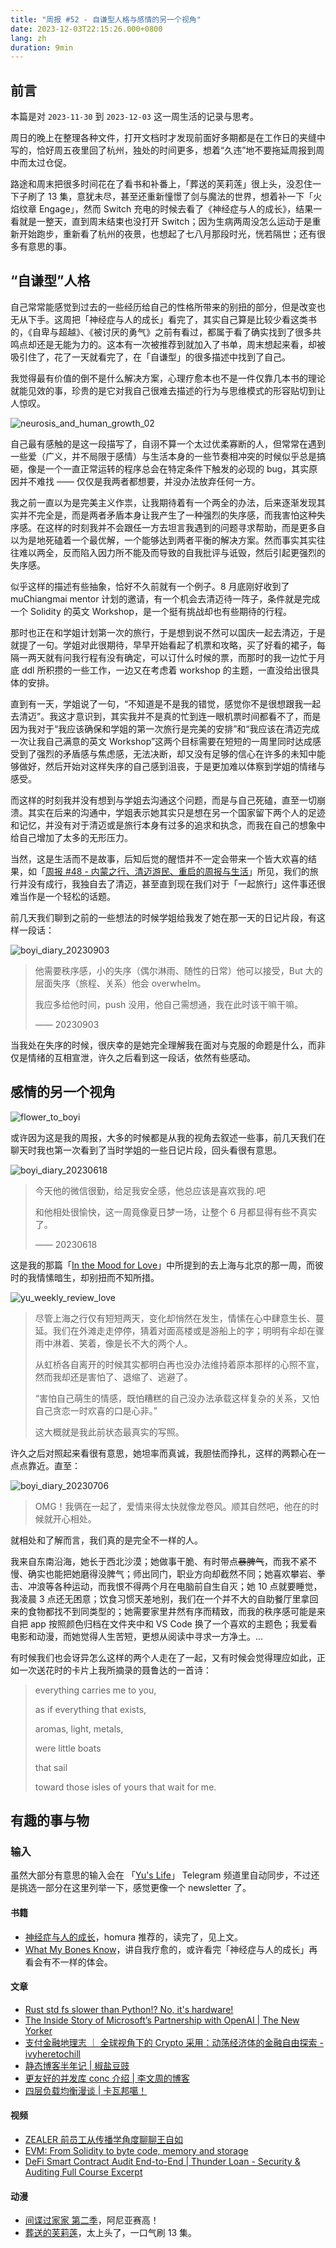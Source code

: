 ```yaml
---
title: "周报 #52 - 自谦型人格与感情的另一个视角"
date: 2023-12-03T22:15:26.000+0800
lang: zh
duration: 9min
---
```




## 前言

本篇是对 `2023-11-30` 到 `2023-12-03` 这一周生活的记录与思考。

周日的晚上在整理各种文件，打开文档时才发现前面好多期都是在工作日的夹缝中写的，恰好周五夜里回了杭州，独处的时间更多，想着“久违”地不要拖延周报到周中而太过仓促。

路途和周末把很多时间花在了看书和补番上，「葬送的芙莉莲」很上头，没忍住一下子刷了 13 集，意犹未尽，甚至还重新憧憬了剑与魔法的世界，想着补一下「火焰纹章 Engage」，然而 Switch 充电的时候去看了《神经症与人的成长》，结果一看就是一整天，直到周末结束也没打开 Switch；因为生病两周没怎么运动于是重新开始跑步，重新看了杭州的夜景，也想起了七八月那段时光，恍若隔世；还有很多有意思的事。

## “自谦型”人格

自己常常能感觉到过去的一些经历给自己的性格所带来的别扭的部分，但是改变也无从下手。这周把「神经症与人的成长」看完了，其实自己算是比较少看这类书的，《自卑与超越》、《被讨厌的勇气》之前有看过，都属于看了确实找到了很多共鸣点却还是无能为力的。这本有一次被推荐到就加入了书单，周末想起来看，却被吸引住了，花了一天就看完了，在「自谦型」的很多描述中找到了自己。

我觉得最有价值的倒不是什么解决方案，心理疗愈本也不是一件仅靠几本书的理论就能见效的事，珍贵的是它对我自己很难去描述的行为与思维模式的形容贴切到让人惊叹。

![neurosis_and_human_growth_02](https://image.pseudoyu.com/images/neurosis_and_human_growth_02.png)

自己最有感触的是这一段描写了，自诩不算一个太过优柔寡断的人，但常常在遇到一些爱（广义，并不局限于感情）与生活本身的一些节奏相冲突的时候似乎总是搞砸，像是一个一直正常运转的程序总会在特定条件下触发的必现的 bug，其实原因并不难找 —— 仅仅是我两者都想要，并没办法放弃任何一方。

我之前一直以为是完美主义作祟，让我期待着有一个两全的办法，后来逐渐发现其实并不完全是，而是两者矛盾本身让我产生了一种强烈的失序感，而我害怕这种失序感。在这样的时刻我并不会跟任一方去坦言我遇到的问题寻求帮助，而是更多自以为是地死磕着一个最优解，一个能够达到两者平衡的解决方案。然而事实其实往往难以两全，反而陷入因力所不能及而导致的自我批评与诋毁，然后引起更强烈的失序感。

似乎这样的描述有些抽象，恰好不久前就有一个例子。8 月底刚好收到了 muChiangmai mentor 计划的邀请，有一个机会去清迈待一阵子，条件就是完成一个 Solidity 的英文 Workshop，是一个挺有挑战却也有些期待的行程。

那时也正在和学姐计划第一次的旅行，于是想到说不然可以国庆一起去清迈，于是就提了一句。学姐对此很期待，早早开始看起了机票和攻略，买了好看的裙子，每隔一两天就有问我行程有没有确定，可以订什么时候的票，而那时的我一边忙于月底 ddl 所积攒的一些工作，一边又在考虑着 workshop 的主题，一直没给出很具体的安排。

直到有一天，学姐说了一句，“不知道是不是我的错觉，感觉你不是很想跟我一起去清迈”。我这才意识到，其实我并不是真的忙到连一眼机票时间都看不了，而是因为我对于“我应该确保和学姐的第一次旅行是完美的安排”和“我应该在清迈完成一次让我自己满意的英文 Workshop”这两个目标需要在短短的一周里同时达成感受到了强烈的矛盾感与焦虑感，无法决断，却又没有足够的信心在许多的未知中能够做好，然后开始对这样失序的自己感到沮丧，于是更加难以体察到学姐的情绪与感受。

而这样的时刻我并没有想到与学姐去沟通这个问题，而是与自己死磕，直至一切崩溃。其实在后来的沟通中，学姐表示她其实只是想在另一个国家留下两个人的足迹和记忆，并没有对于清迈或是旅行本身有过多的追求和执念，而我在自己的想象中给自己增加了太多的无形压力。

当然，这是生活而不是故事，后知后觉的醒悟并不一定会带来一个皆大欢喜的结果，如「[周报 #48 - 内蒙之行、清迈游民、重启的周报与生活](https://www.pseudoyu.com/zh/2023/11/07/weekly_review_20231107/)」所见，我们的旅行并没有成行，我独自去了清迈，甚至直到现在我们对于「一起旅行」这件事还很难当作是一个轻松的话题。

前几天我们聊到之前的一些想法的时候学姐给我发了她在那一天的日记片段，有这样一段话：

![boyi_diary_20230903](https://image.pseudoyu.com/images/boyi_diary_20230903.png)

> 他需要秩序感，小的失序（偶尔淋雨、随性的日常）他可以接受，But 大的层面失序（旅程、关系）他会 overwhelm。
>
> 我应多给他时间，push 没用，他自己需想通，我在此时该干嘛干嘛。
>
> —— 20230903

当我处在失序的时候，很庆幸的是她完全理解我在面对与克服的命题是什么，而非仅是情绪的互相宣泄，许久之后看到这一段话，依然有些感动。

## 感情的另一个视角

![flower_to_boyi](https://image.pseudoyu.com/images/flower_to_boyi.jpg)

或许因为这是我的周报，大多的时候都是从我的视角去叙述一些事，前几天我们在聊天时我也第一次看到了当时学姐的一些日记片段，回头看很有意思。

![boyi_diary_20230618](https://image.pseudoyu.com/images/boyi_diary_20230618.png)

> 今天他的微信很勤，给足我安全感，他总应该是喜欢我的.吧
>
> 和他相处很愉快，这一周竟像夏日梦一场，让整个 6 月都显得有些不真实了。
>
> —— 20230618

这是我的那篇「[In the Mood for Love](https://www.pseudoyu.com/zh/2023/07/10/weekly_review_20230710/)」中所提到的去上海与北京的那一周，而彼时的我情愫暗生，却别扭而不知所措。

![yu_weekly_review_love](https://image.pseudoyu.com/images/yu_weekly_review_love.png)

> 尽管上海之行仅有短短两天，变化却悄然在发生，情愫在心中肆意生长、蔓延。我们在外滩走走停停，猜着对面高楼或是游船上的字；明明有伞却在骤雨中淋着、笑着，像是长不大的两个人。
>
> 从虹桥各自离开的时候其实都明白再也没办法维持着原本那样的心照不宣，然而我却还是害怕了、退缩了、逃避了。
>
> “害怕自己萌生的情感，既怕糟糕的自己没办法承载这样复杂的关系，又怕自己贪恋一时欢喜的口是心非。”
>
> 这大概就是我此前状态最真实的写照。

许久之后对照起来看很有意思，她坦率而真诚，我胆怯而挣扎，这样的两颗心在一点点靠近。直至：

![boyi_diary_20230706](https://image.pseudoyu.com/images/boyi_diary_20230706.png)

> OMG！我俩在一起了，爱情来得太快就像龙卷风。顺其自然吧，他在的时候就开心相处。

就相处和了解而言，我们真的是完全不一样的人。

我来自东南沿海，她长于西北沙漠；她做事干脆、有时带点~~暴脾气~~，而我不紧不慢、确实也能把她磨得没脾气；师出同门，职业方向却截然不同；她喜欢攀岩、拳击、冲浪等各种运动，而我恨不得两个月在电脑前自生自灭；她 10 点就要睡觉，我凌晨 3 点还无困意；饮食习惯天差地别，我们在一个并不大的自助餐厅里拿回来的食物都找不到同类型的；她需要家里井然有序而精致，而我的秩序感可能是来自把 app 按照颜色归档在文件夹中和 VS Code 换了一个喜欢的主题色；我爱看电影和动漫，而她觉得人生苦短，更想从阅读中寻求一方净土。...

有时候我们也会讶异怎么这样的两个人走在了一起，又有时候会觉得理应如此，正如一次送花时的卡片上我所摘录的聂鲁达的一首诗：

> everything carries me to you,
>
> as if everything that exists,
>
> aromas, light, metals,
>
> were little boats
>
> that sail
>
> toward those isles of yours that wait for me.

## 有趣的事与物

### 输入

虽然大部分有意思的输入会在 「[Yu's Life](https://t.me/pseudoyulife)」 Telegram 频道里自动同步，不过还是挑选一部分在这里列举一下，感觉更像一个 newsletter 了。

#### 书籍

- [神经症与人的成长](https://book.douban.com/subject/26774193/)，homura 推荐的，读完了，见上文。
- [What My Bones Know](https://book.douban.com/subject/35754687/)，讲自我疗愈的，或许看完「神经症与人的成长」再看会有不一样的体会。

#### 文章

- [Rust std fs slower than Python!? No, it's hardware!](https://xuanwo.io/2023/04-rust-std-fs-slower-than-python/)
- [The Inside Story of Microsoft’s Partnership with OpenAI | The New Yorker](https://www.newyorker.com/magazine/2023/12/11/the-inside-story-of-microsofts-partnership-with-openai)
- [支付金融地理志 ｜ 全球视角下的 Crypto 采用：动荡经济体的金融自由探索 - ivyheretochill](https://ivyheretochill.xlog.app/Payment_Geography_Crypto_Adoption)
- [静态博客半年记 | 椒盐豆豉](https://blog.douchi.space/static-blog-half-year/#gsc.tab=0)
- [更友好的并发库 conc 介绍 | 李文周的博客](https://www.liwenzhou.com/posts/Go/conc/)
- [四层负载均衡漫谈 | 卡瓦邦噶！](https://www.kawabangga.com/posts/5301)

#### 视频

- [ZEALER 前员工从传播学角度聊聊王自如](https://www.bilibili.com/video/BV1m94y177Eo)
- [EVM: From Solidity to byte code, memory and storage](https://www.youtube.com/watch?v=RxL_1AfV7N4)
- [DeFi Smart Contract Audit End-to-End | Thunder Loan - Security & Auditing Full Course Excerpt](https://www.youtube.com/watch?v=nO0Q83VZCJM)

#### 动漫

- [间谍过家家 第二季](https://movie.douban.com/subject/36190888/)，阿尼亚赛高！
- [葬送的芙莉莲](http://movie.douban.com/subject/36093351/)，太上头了，一口气刷 13 集。
